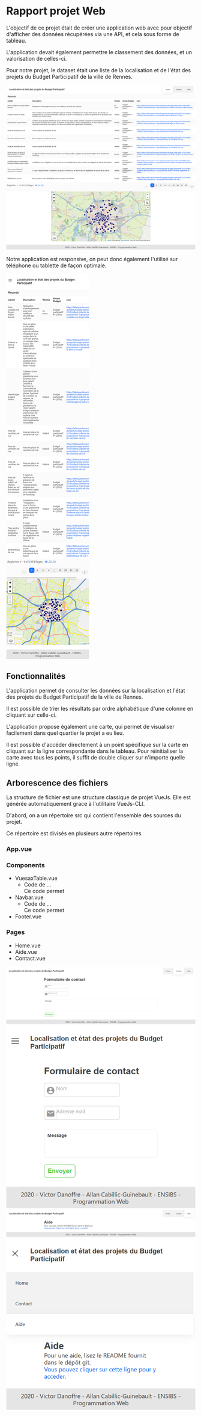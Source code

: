 # Rapport projet Web

L'objectif de ce projet était de créer une application web avec pour objectif d'afficher des données récupérées via une API, et cela sous forme de tableau.

L'application devait également permettre le classement des données, et un valorisation de celles-ci.

Pour notre projet, le dataset était une liste de la localisation et de l'état des projets du Budget Participatif de la ville de Rennes. 


![alt text](misc/home.png "Capture d'écran de la page Home")

Notre application est responsive, on peut donc également l'utilisé sur téléphone ou tablette de façon optimale.

![alt text](misc/home_screen.png "Capture d'écran de la page Home (version téléphone)")

## Fonctionnalités

L'application permet de consulter les données sur la localisation et l'état des projets du Budget Participatif de la ville de Rennes.

Il est possible de trier les résultats par ordre alphabétique d'une colonne en cliquant sur celle-ci. 

L'application propose également une carte, qui permet de visualiser facilement dans quel quartier le projet a eu lieu. 

Il est possible d'accéder directement à un point spécifique sur la carte  en cliquant sur la ligne correspondante dans le tableau. Pour réinitialiser la carte avec tous les points, il suffit de double cliquer sur n'importe quelle ligne.

##  Arborescence des fichiers

La structure de fichier est une structure classique de projet VueJs. Elle est générée automatiquement grace à l'utilitaire VueJs-CLI.

D'abord, on a un répertoire src qui contient l'ensemble des sources du projet.

Ce répertoire est divisés en plusieurs autre répertoires. 

### App.vue

### Components
- VuesaxTable.vue
  - Code de ... <br> 
  Ce code permet
- Navbar.vue
  - Code de ... <br> 
  Ce code permet
- Footer.vue

### Pages
- Home.vue
- Aide.vue
- Contact.vue


![alt text](misc/contact.png "Capture d'écran de la page de contact")
![alt text](misc/contact_screen.png "Capture d'écran de la page de contact (version téléphone)")
![alt text](misc/aide.png "Capture d'écran de la page d'aide")
![alt text](misc/aide_screen_navbar.png "Capture d'écran de la page d'aide (version téléphone avec la barre de navigation)")




